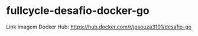 # fullcycle-desafio-docker-go
Link imagem Docker Hub: https://hub.docker.com/r/jpsouza3101/desafio-go
